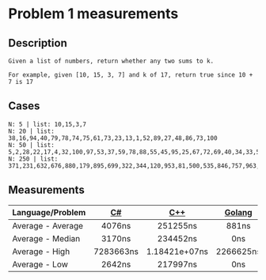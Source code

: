 # Problem 1 measurements

## Description
```
Given a list of numbers, return whether any two sums to k.

For example, given [10, 15, 3, 7] and k of 17, return true since 10 + 7 is 17
```
## Cases
```
N: 5 | list: 10,15,3,7
N: 20 | list: 38,16,94,40,79,78,74,75,61,73,23,13,1,52,89,27,48,86,73,100
N: 50 | list: 5,2,28,22,17,4,32,100,97,53,37,59,78,88,55,45,95,25,67,72,69,40,34,33,51,8,56,80,21,35,54,64,90,39,47,25,7,84,89,89,22,18,23,35,87,73,74,33,92,22
N: 250 | list: 371,231,632,676,880,179,895,699,322,344,120,953,81,500,535,846,757,963,192,845,330,393,736,389,490,776,400,733,882,454,8,99,403,7,865,622,84,759,675,51,394,946,215,764,492,561,971,869,735,771,160,841,738,497,63,883,379,880,317,621,809,998,231,142,751,756,808,74,630,44,32,760,736,583,579,554,214,985,27,255,974,246,403,148,492,976,855,799,948,108,38,454,950,257,762,134,291,523,758,343,766,815,317,330,778,116,811,130,259,227,92,848,781,498,527,960,319,811,24,789,998,551,591,822,270,27,51,817,392,310,493,947,788,912,525,917,364,390,925,201,241,188,675,215,302,109,249,240,154,675,282,498,693,1000,556,890,760,53,634,536,484,406,353,340,394,987,764,276,869,937,678,265,957,133,107,185,740,806,230,39,651,364,927,671,937,825,248,452,990,499,411,628,736,281,675,398,475,9,330,631,892,302,344,426,403,971,628,590,215,448,704,669,207,473,671,572,960,876,107,65,544,983,985,75,767,796,217,578,977,474,745,401,899,796,466,789,799,233,676,866,839,354,822,188,835,227,305,691,516,842
```

## Measurements

Language/Problem | [C#](https://gist.github.com/DanielHauge/bb638420af54bdc69fabfbb0af9fde27) | [C++](https://gist.github.com/DanielHauge/c5e69a0da129d245adc634e3b465fffb) | [Golang](https://gist.github.com/DanielHauge/9e5d75d77c0ab0681362a0938503fafc) | [Java](https://gist.github.com/DanielHauge/831f978223427d6ee535b63b7f2f60ed) | [JavaScript](https://gyazo.com/524d44680019c47980054d629428ccac) | [Kotlin](https://gist.github.com/DanielHauge/e3fc7a2e649c17b467eae6612cb1155a) | [Python](https://gist.github.com/DanielHauge/c2e09531a5346740974fd0aa12c20ae0) | [Ruby](https://gist.github.com/DanielHauge/95c752c4cca603fe07972156521fbbd1) | Rust | Scala
-------|:------:|:-------:|:------:|:-------:|:------:|:------:|:------:|:------:|:------:|:------:
Average - Average | 4076ns | 251255ns | 881ns | 3379ns | 93834ns | 2962ns | 20893ns | 55585ns | x | x
Average - Median | 3170ns | 234452ns | 0ns | 2038ns | 99941ns | 2189ns | 19852ns | 52839ns | x | x
Average - High | 7283663ns | 1.18421e+07ns | 2266625ns | 7357561ns | 3674855ns | 6559547ns | 4599163ns | 75786ns | x | x
Average - Low | 2642ns | 217997ns | 0ns | 1736ns | 24985ns | 1887ns | 18645ns | 53141ns | x | x

